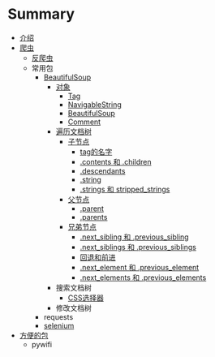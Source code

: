 # Summary

* [介绍](README.md)
* [爬虫](pa-chong.md)
  * [反爬虫](pa-chong/fan-pa-chong.md)
  * 常用包
    * [BeautifulSoup](pa-chong/beautifulsoup.md)
      * [对象](pa-chong/dui-xiang.md)
        * [Tag](pa-chong/dui-xiang/tag.md)
        * [NavigableString](pa-chong/dui-xiang/navigablestring.md)
        * [BeautifulSoup ](pa-chong/dui-xiang/beautifulsoup.md)
        * [Comment ](pa-chong/dui-xiang/comment.md)
      * [遍历文档树](pa-chong/bian-li-wen-dang-shu.md)
        * [子节点](pa-chong/bian-li-wen-dang-shu/zi-jie-dian.md)
          * [tag的名字](pa-chong/bian-li-wen-dang-shu/zi-jie-dian/tagde-ming-zi.md)
          * [.contents 和 .children](pa-chong/bian-li-wen-dang-shu/zi-jie-dian/contents-he-children.md)
          * [.descendants](pa-chong/bian-li-wen-dang-shu/zi-jie-dian/descendants.md)
          * [.string](pa-chong/bian-li-wen-dang-shu/zi-jie-dian/string.md)
          * [.strings 和 stripped\_strings](pa-chong/bian-li-wen-dang-shu/zi-jie-dian/strings-he-stripped-strings.md)
        * [父节点](pa-chong/bian-li-wen-dang-shu/fu-jie-dian.md)
          * [.parent](pa-chong/bian-li-wen-dang-shu/fu-jie-dian/parent.md)
          * [.parents](pa-chong/bian-li-wen-dang-shu/fu-jie-dian/parents.md)
        * [兄弟节点](pa-chong/bian-li-wen-dang-shu/xiong-di-jie-dian.md)
          * [.next\_sibling 和 .previous\_sibling](pa-chong/bian-li-wen-dang-shu/xiong-di-jie-dian/nextsibling-he-previoussibling.md)
          * [.next\_siblings 和 .previous\_siblings](pa-chong/bian-li-wen-dang-shu/xiong-di-jie-dian/nextsiblings-he-previoussiblings.md)
          * [回退和前进](pa-chong/bian-li-wen-dang-shu/xiong-di-jie-dian/hui-tui-he-qian-jin.md)
          * [.next\_element 和 .previous\_element](pa-chong/bian-li-wen-dang-shu/xiong-di-jie-dian/nextelement-he-previouselement.md)
          * [.next\_elements 和 .previous\_elements](pa-chong/bian-li-wen-dang-shu/xiong-di-jie-dian/nextelements-he-previouselements.md)
      * 搜索文档树
        * [CSS选择器](pa-chong/cssxuan-ze-qi.md)
      * 修改文档树
    * requests
    * [selenium](pa-chong/selenium.md)
* [方便的包](fang-bian-de-bao.md)
  * pywifi


